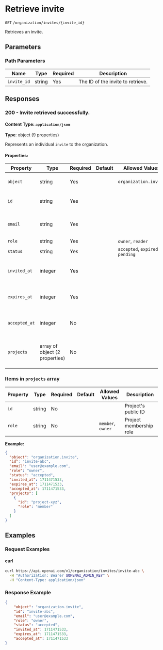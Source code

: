 # Retrieve invite

`GET` `/organization/invites/{invite_id}`

Retrieves an invite.

## Parameters

### Path Parameters

| Name | Type | Required | Description |
| ---- | ---- | -------- | ----------- |
| `invite_id` | string | Yes | The ID of the invite to retrieve. |

## Responses

### 200 - Invite retrieved successfully.

#### Content Type: `application/json`

**Type**: object (9 properties)

Represents an individual `invite` to the organization.

#### Properties:

| Property | Type | Required | Default | Allowed Values | Description |
| -------- | ---- | -------- | ------- | -------------- | ----------- |
| `object` | string | Yes |  | `organization.invite` | The object type, which is always `organization.invite` |
| `id` | string | Yes |  |  | The identifier, which can be referenced in API endpoints |
| `email` | string | Yes |  |  | The email address of the individual to whom the invite was sent |
| `role` | string | Yes |  | `owner`, `reader` | `owner` or `reader` |
| `status` | string | Yes |  | `accepted`, `expired`, `pending` | `accepted`,`expired`, or `pending` |
| `invited_at` | integer | Yes |  |  | The Unix timestamp (in seconds) of when the invite was sent. |
| `expires_at` | integer | Yes |  |  | The Unix timestamp (in seconds) of when the invite expires. |
| `accepted_at` | integer | No |  |  | The Unix timestamp (in seconds) of when the invite was accepted. |
| `projects` | array of object (2 properties) | No |  |  | The projects that were granted membership upon acceptance of the invite. |


### Items in `projects` array

| Property | Type | Required | Default | Allowed Values | Description |
| -------- | ---- | -------- | ------- | -------------- | ----------- |
| `id` | string | No |  |  | Project's public ID |
| `role` | string | No |  | `member`, `owner` | Project membership role |
**Example:**

```json
{
  "object": "organization.invite",
  "id": "invite-abc",
  "email": "user@example.com",
  "role": "owner",
  "status": "accepted",
  "invited_at": 1711471533,
  "expires_at": 1711471533,
  "accepted_at": 1711471533,
  "projects": [
    {
      "id": "project-xyz",
      "role": "member"
    }
  ]
}

```

## Examples

### Request Examples

#### curl
```bash
curl https://api.openai.com/v1/organization/invites/invite-abc \
  -H "Authorization: Bearer $OPENAI_ADMIN_KEY" \
  -H "Content-Type: application/json"

```

### Response Example

```json
{
    "object": "organization.invite",
    "id": "invite-abc",
    "email": "user@example.com",
    "role": "owner",
    "status": "accepted",
    "invited_at": 1711471533,
    "expires_at": 1711471533,
    "accepted_at": 1711471533
}

```

